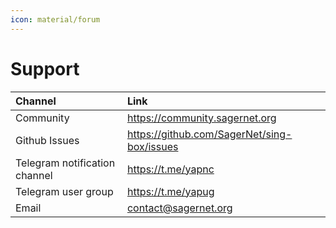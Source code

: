 ```yaml
---
icon: material/forum
---
```


# Support

| Channel                       | Link                                        |
|:------------------------------|:--------------------------------------------|
| Community                     | https://community.sagernet.org              |
| Github Issues                 | https://github.com/SagerNet/sing-box/issues |
| Telegram notification channel | https://t.me/yapnc                          |
| Telegram user group           | https://t.me/yapug                          |
| Email                         | contact@sagernet.org                        |

